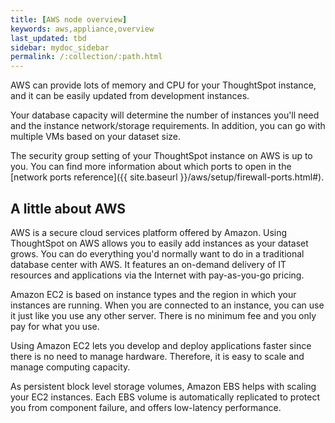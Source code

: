 ```yaml
---
title: [AWS node overview]
keywords: aws,appliance,overview
last_updated: tbd
sidebar: mydoc_sidebar
permalink: /:collection/:path.html
---
```

AWS can provide lots of memory and CPU for your ThoughtSpot instance, and it can
be easily updated from development instances.

Your database capacity will determine the number of instances you'll need and
the instance network/storage requirements. In addition, you can go with multiple
VMs based on your dataset size.

The security group setting of your ThoughtSpot instance on AWS is up to you. You
can find more information about which ports to open in the [network ports
reference]({{ site.baseurl }}/aws/setup/firewall-ports.html#).

## A little about AWS

AWS is a secure cloud services platform offered by Amazon. Using ThoughtSpot on
AWS allows you to easily add instances as your dataset grows. You can do
everything you'd normally want to do in a traditional database center with AWS.
It features an on-demand delivery of IT resources and applications via the
Internet with pay-as-you-go pricing.

Amazon EC2 is based on instance types and the region in which your instances are
running. When you are connected to an instance, you can use it just like you use
any other server. There is no minimum fee and you only pay for what you use.

Using Amazon EC2 lets you develop and deploy applications faster since there is
no need to manage hardware. Therefore, it is easy to scale and manage computing
capacity.

As persistent block level storage volumes, Amazon EBS helps with scaling your
EC2 instances. Each EBS volume is automatically replicated to protect you from
component failure, and offers low-latency performance.
